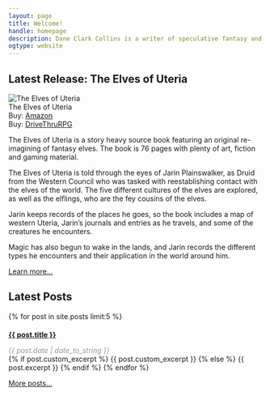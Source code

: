 ```yaml
---
layout: page
title: Welcome!
handle: homepage
description: Dane Clark Collins is a writer of speculative fantasy and sci-fantasy fiction and and experimental musician from Philadelphia, PA.
ogtype: website
---
```


## Latest Release: The Elves of Uteria

<div class="book cover left"><img src="http://ws-na.amazon-adsystem.com/widgets/q?_encoding=UTF8&ASIN=0996013806&Format=_SL250_&ID=AsinImage&MarketPlace=US&ServiceVersion=20070822&WS=1&tag=danclacol-20" alt="The Elves of Uteria"><br />The Elves of Uteria<br><span class="small-text">Buy: <a href="http://www.amazon.com/gp/product/0996013806/ref=as_li_tl?ie=UTF8&camp=1789&creative=390957&creativeASIN=0996013806&linkCode=as2&tag=danclacol-20&linkId=BOIDDFLR76RZBL27" target="_blank">Amazon</a><br>Buy: <a href="http://rpg.drivethrustuff.com/product/128540/The-Elves-of-Uteria?affiliate_id=646556" target="_blank">DriveThruRPG</a></span></div>

The Elves of Uteria is a story heavy source book featuring an original re-imagining of fantasy elves. The book is 76 pages with plenty of art, fiction and gaming material.

The Elves of Uteria is told through the eyes of Jarin Plainswalker, as Druid from the Western Council who was tasked with reestablishing contact with the elves of the world. The five different cultures of the elves are explored, as well as the elflings, who are the fey cousins of the elves.

Jarin keeps records of the places he goes, so the book includes a map of western Uteria, Jarin’s journals and entries as he travels, and some of the creatures he encounters.

Magic has also begun to wake in the lands, and Jarin records the different types he encounters and their application in the world around him.

<a href="/world-of-uteria/the-elves-of-uteria/" class="button radius" title="The Elves of Uteria">Learn more...</a>

## Latest Posts

{% for post in site.posts limit:5 %}
<h4 style="margin-bottom:0"><a href="{{ site.prefix  }}{{ post.url }}">{{ post.title }}</a></h4>
<p style="margin-bottom:0;color:#999;font-style:italic;">{{ post.date | date_to_string }}</p>
{% if post.custom_excerpt %}
{{ post.custom_excerpt }}
{% else %}
{{ post.excerpt }}
{% endif %}
{% endfor %}

<a href="/blog" class="button radius" title="Dane Clark Collins Blog">More posts...</a>
